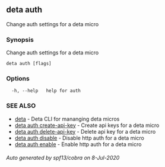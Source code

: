 ## deta auth

Change auth settings for a deta micro

### Synopsis

Change auth settings for a deta micro

```
deta auth [flags]
```

### Options

```
  -h, --help   help for auth
```

### SEE ALSO

* [deta](deta.md)	 - Deta CLI for mananging deta micros
* [deta auth create-api-key](deta_auth_create-api-key.md)	 - Create api keys for a deta micro
* [deta auth delete-api-key](deta_auth_delete-api-key.md)	 - Delete api key for a deta micro
* [deta auth disable](deta_auth_disable.md)	 - Disable http auth for a deta micro
* [deta auth enable](deta_auth_enable.md)	 - Enable http auth for a deta micro

###### Auto generated by spf13/cobra on 8-Jul-2020

